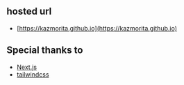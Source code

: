 ## hosted url
- [https://kazmorita.github.io](https://kazmorita.github.io)

## Special thanks to
- [Next.js](https://github.com/vercel/next.js)
- [tailwindcss](https://github.com/tailwindlabs/tailwindcss)




